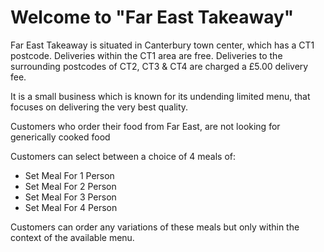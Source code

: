# Welcome to "Far East Takeaway"


Far East Takeaway is situated in Canterbury town center, which has a CT1 postcode.
Deliveries within the CT1 area are free.  Deliveries to the surrounding
postcodes of CT2, CT3 & CT4 are charged a £5.00 delivery fee.

It is a small business which is known for its undending limited menu, that focuses on delivering the very best quality.

Customers who order their food from Far East, are not looking for generically cooked food

Customers can select between a choice of 4 meals of:
* Set Meal For 1 Person
* Set Meal For 2 Person
* Set Meal For 3 Person
* Set Meal For 4 Person

Customers can order any variations of these meals but only within the context of the available menu.
